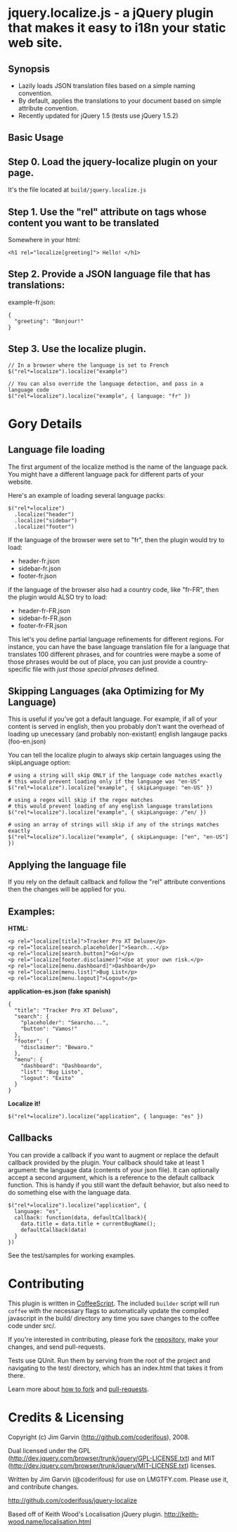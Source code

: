 # jquery.localize.js - a jQuery plugin that makes it easy to i18n your static web site.

## Synopsis

* Lazily loads JSON translation files based on a simple naming convention.
* By default, applies the translations to your document based on simple attribute convention.
* Recently updated for jQuery 1.5 (tests use jQuery 1.5.2)

## Basic Usage

## Step 0. Load the jquery-localize plugin on your page.

It's the file located at `build/jquery.localize.js`

## Step 1. Use the "rel" attribute on tags whose content you want to be translated

Somewhere in your html:

    <h1 rel="localize[greeting]"> Hello! </h1>

## Step 2. Provide a JSON language file that has translations:

example-fr.json:

    {
      "greeting": "Bonjour!"
    }

## Step 3. Use the localize plugin.

    // In a browser where the language is set to French
    $("rel*=localize").localize("example")

    // You can also override the language detection, and pass in a language code
    $("rel*=localize").localize("example", { language: "fr" })

# Gory Details

## Language file loading

The first argument of the localize method is the name of the language pack.  You might have a different language pack for different parts of your website.

Here's an example of loading several language packs:

    $("rel*=localize")
      .localize("header")
      .localize("sidebar")
      .localize("footer")


If the language of the browser were set to "fr", then the plugin would try to load:

* header-fr.json
* sidebar-fr.json
* footer-fr.json

if the language of the browser also had a country code, like "fr-FR", then the plugin would ALSO try to load:

* header-fr-FR.json
* sidebar-fr-FR.json
* footer-fr-FR.json

This let's you define partial language refinements for different regions.  For instance, you can have the base language translation file for a language that translates 100 different phrases, and for countries were maybe a some of those phrases would be out of place, you can just provide a country-specific file with _just those special phrases_ defined.

## Skipping Languages (aka Optimizing for My Language)

This is useful if you've got a default language.  For example, if all of your content is served in english, then you probably don't want the overhead of loading up unecessary (and probably non-existant) english langauge packs (foo-en.json)

You can tell the localize plugin to always skip certain languages using the skipLanguage option:

    # using a string will skip ONLY if the language code matches exactly
    # this would prevent loading only if the language was "en-US"
    $("rel*=localize").localize("example", { skipLanguage: "en-US" })

    # using a regex will skip if the regex matches
    # this would prevent loading of any english language translations
    $("rel*=localize").localize("example", { skipLanguage: /^en/ })

    # using an array of strings will skip if any of the strings matches exactly
    $("rel*=localize").localize("example", { skipLanguage: ["en", "en-US"] })

## Applying the language file

If you rely on the default callback and follow the "rel" attribute conventions then the changes will be applied for you.

## Examples:

**HTML:**

    <p rel="localize[title]">Tracker Pro XT Deluxe</p>
    <p rel="localize[search.placeholder]">Search...</p>
    <p rel="localize[search.button]">Go!</p>
    <p rel="localize[footer.disclaimer]">Use at your own risk.</p>
    <p rel="localize[menu.dashboard]">Dashboard</p>
    <p rel="localize[menu.list]">Bug List</p>
    <p rel="localize[menu.logout]">Logout</p>

**application-es.json (fake spanish)**

    {
      "title": "Tracker Pro XT Deluxo",
      "search": {
        "placeholder": "Searcho...",
        "button": "Vamos!"
      },
      "footer": {
        "disclaimer": "Bewaro."
      },
      "menu": {
        "dashboard": "Dashboardo",
        "list": "Bug Listo",
        "logout": "Exito"
      }
    }

**Localize it!**

    $("rel*=localize").localize("application", { language: "es" })

## Callbacks

You can provide a callback if you want to augment or replace the default callback provided by the plugin.  Your callback should take at least 1 argument: the language data (contents of your json file).  It can optionally accept a second argument, which is a reference to the default callback function.  This is handy if you still want the default behavior, but also need to do something else with the language data.

    $("rel*=localize").localize("application", {
      language: "es",
      callback: function(data, defaultCallback){
        data.title = data.title + currentBugName();
        defaultCallback(data)
      }
    })

See the test/samples for working examples.

# Contributing

This plugin is written in [CoffeeScript](http://jashkenas.github.com/coffee-script/).
The included `builder` script will run `coffee` with the necessary flags to
automatically update the compiled javascript in the build/ directory any time you
save changes to the coffee code under src/.

If you're interested in contributing, please fork the [repository](https://github.com/coderifous/jquery-localize),
make your changes, and send pull-requests.

Tests use QUnit.  Run them by serving from the root of the project and
navigating to the test/ directory, which has an index.html that takes it from
there.

Learn more about [how to fork](http://help.github.com/fork-a-repo/) and
[pull-requests](http://help.github.com/pull-requests/).

# Credits & Licensing

Copyright (c) Jim Garvin (http://github.com/coderifous), 2008.

Dual licensed under the GPL (http://dev.jquery.com/browser/trunk/jquery/GPL-LICENSE.txt) and MIT (http://dev.jquery.com/browser/trunk/jquery/MIT-LICENSE.txt) licenses.

Written by Jim Garvin (@coderifous) for use on LMGTFY.com.
Please use it, and contribute changes.

http://github.com/coderifous/jquery-localize

Based off of Keith Wood's Localisation jQuery plugin.
http://keith-wood.name/localisation.html
